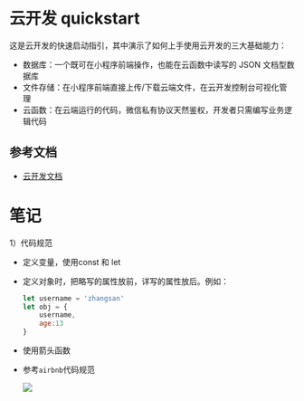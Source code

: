 # 云开发 quickstart

这是云开发的快速启动指引，其中演示了如何上手使用云开发的三大基础能力：

- 数据库：一个既可在小程序前端操作，也能在云函数中读写的 JSON 文档型数据库
- 文件存储：在小程序前端直接上传/下载云端文件，在云开发控制台可视化管理
- 云函数：在云端运行的代码，微信私有协议天然鉴权，开发者只需编写业务逻辑代码

## 参考文档

- [云开发文档](https://developers.weixin.qq.com/miniprogram/dev/wxcloud/basis/getting-started.html)

# 笔记

1）代码规范

- 定义变量，使用const 和 let

- 定义对象时，把略写的属性放前，详写的属性放后。例如：

  ```js
  let username = 'zhangsan'
  let obj = {
      username,
      age:13
  }
  ```

- 使用箭头函数

- 参考`airbnb`代码规范

  ![](./imgs\image-20240215135629267.png)
